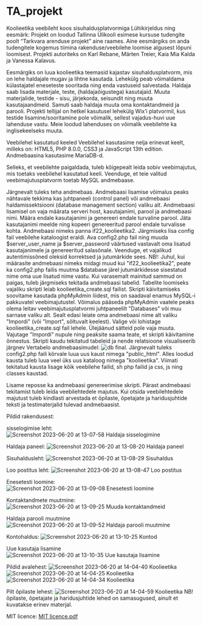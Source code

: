# TA_projekt
Koolieetika veebileht koos sisuhaldusplatvormiga
Lühikirjeldus ning eesmärk:
Projekt on loodud Tallinna Ülikooli esimese kursuse tudengite poolt “Tarkvara arenduse projekt” aine raames. Aine eesmärgiks on anda tudengitele kogemus tiimina rakenduse/veebilehe loomise algusest lõpuni loomisest. Projekti autoriteks on Karl Rebane, Märten Treier, Kaia Mia Kalda ja Vanessa Kalavus.

Eesmärgiks on luua koolieetika teemasid kajastav sisuhaldusplatvorm, mis on lehe haldajale mugav ja lihtne kasutada. Lehekülg peab võimaldama külastajatel eneseteste sooritada ning enda vastuseid salvestada. Haldaja saab lisada materjale, teste, (haldajaõigustega) kasutajaid. Muuta materjalide, testide - sisu, järjekorda, seisundit ning muuta kasutajaandmeid. Samuti saab haldaja muuta oma kontaktandmeid ja parooli. Projekti tellijal on hetkel kasutusel lehekülg Wix’i platvormil, kus testide lisamine/sooritamine pole võimalik, sellest vajadus-huvi uue lahenduse vastu. Meie loodud lahenduses on võimalik veebilehte ka inglisekeelseks muuta.

Veebilehel kasutatud keeled
Veebilehel kasutasime nelja erinevat keelt, milleks on: HTML5, PHP 8.0.0, CSS3 ja JavaScript 13th edition. Andmebaasina kasutasime MariaDB-d.

Selleks, et veebilehte paigaldada, tuleb kõigepealt leida sobiv veebimajutus, mis toetaks veebilehel kasutatud keeli. Veenduge, et teie valitud veebimajutusplatvorm toetab MySQL andmebaase.

Järgnevalt tuleks teha andmebaas. Andmebaasi lisamise võimalus peaks nähtavale tekkima kas juhtpaneeli (control panel) või andmebaasi haldamissektsiooni (database management section) valiku alt. 
Andmebaasi lisamisel on vaja määrata serveri host, kasutajanimi, parool ja andmebaasi nimi. Määra endale kasutajanimi ja genereeri endale turvaline parool. Jäta kasutajanimi meelde ning kopeeri genereeritud parool endale turvalisse kohta. Andmebaasi nimeks panna if22_koolieetika2.
Järgmiseks lisa config fail veebilehe kataloogist eraldi. Ava config2.php fail ning muuda $server_user_name ja $server_password väärtused vastavalt oma lisatud kasutajanimele ja genereeritud salasõnale. Veenduge, et vajalikud autentimissõned oleksid korrektsed ja jutumärkide sees.
NB!: Juhul, kui määrasite andmebaasi nimeks midagi muud kui "if22_koolieetika2", peate ka config2.php failis muutma $database järel jutumärkidesse sisestatud nime oma uue lisatud nime vastu.
Kui varasemalt mainitud sammud on paigas, tuleb järgmiseks tekitada andmebaasi tabelid. Tabelite loomiseks vajaliku skripti leiab koolieetika_create.sql failist. Skripti käivitamiseks soovitame kasutada phpMyAdmin liidest, mis on saadaval enamus MySQL-i pakkuvatel veebimajutustel. Võimalus pääseda phpMyAdmin vaatele peaks olema leitav veebimajutusplatvormi juhtpaneelilt "Databases" või muu sarnase valiku alt. Sealt edasi leiate oma andmebaasi nime alt valiku "Impordi" (või "Import", sõltuvalt keelest). Valige või lohistage koolieetika_create.sql fail lehele. Ülejäänud sätteid pole vaja muuta. Vajutage "Impordi" nupule ning peaksite saama teate, et skripti käivitamine õnnestus.
Skripti kaudu tekitatud tabeleid ja nende relatsioone visualiseerib järgnev Vertabelo andmebaasimudel: ![db final](https://github.com/vanessakalavus/TA_projekt/assets/115349223/0e253d46-0d68-45b5-b5a1-ea9e3a563cdb).
Järgnevalt tuleks config2.php faili kõrvale luua uus kaust nimega "public_html". Alles loodud kausta tuleb luua veel üks uus kataloog nimega "koolieetika". Viimati tekitatud kausta lisage kõik veebilehe failid, sh php failid ja css, js ning classes kaustad.

Lisame reposse ka andmebaasi genereerimise skripti.
Pärast andmebaasi tekitamist tuleb leida veebilehtedele majutus. Kui otsida veebilehtedele majutust tuleb kindlasti arvestada et õpilaste, õpetajate ja haridusjuhtide teksti ja testimaterjalid tulevad andmebaasist.

Pildid rakendusest: 

sisselogimise leht: 
![Screenshot 2023-06-20 at 13-07-58 Haldaja sisselogimine](https://github.com/vanessakalavus/TA_projekt/assets/115349223/6691f5d6-2150-4c03-8270-f60989c2455b)

Haldaja paneel:
![Screenshot 2023-06-20 at 13-08-20 Haldaja paneel](https://github.com/vanessakalavus/TA_projekt/assets/115349223/42ce817a-de25-4875-9a96-ac599fd4e571)

Sisuhaldusleht:
![Screenshot 2023-06-20 at 13-08-29 Sisuhaldus](https://github.com/vanessakalavus/TA_projekt/assets/115349223/5dba6cae-2cd7-4b86-9ccc-0db6019f8e6f)

Loo postitus leht:
![Screenshot 2023-06-20 at 13-08-47 Loo postitus](https://github.com/vanessakalavus/TA_projekt/assets/115349223/ee90d497-66e0-40d6-b8f4-75086a6a6541)

Enesetesti loomine:
![Screenshot 2023-06-20 at 13-09-08 Enesetesti loomine](https://github.com/vanessakalavus/TA_projekt/assets/115349223/856f01c7-7938-4604-908c-44a635ac84d6)

Kontaktandmete muutmine:
![Screenshot 2023-06-20 at 13-09-25 Muuda kontaktandmeid](https://github.com/vanessakalavus/TA_projekt/assets/115349223/4ee3b79e-7bb7-4f46-a6eb-db010783ee6a)

Haldaja parooli muutmine
![Screenshot 2023-06-20 at 13-09-52 Haldaja parooli muutmine](https://github.com/vanessakalavus/TA_projekt/assets/115349223/655a4b26-7212-4079-9cae-7294aa110a56)

Kontohaldus:
![Screenshot 2023-06-20 at 13-10-25 Kontod](https://github.com/vanessakalavus/TA_projekt/assets/115349223/a2553ead-bea9-46bd-8ed5-54541eaf428f)

Uue kasutaja lisamine
![Screenshot 2023-06-20 at 13-10-35 Uue kasutaja lisamine](https://github.com/vanessakalavus/TA_projekt/assets/115349223/f23b47db-1514-46af-a389-1a3c6a3acebc)

Pildid avalehest:
![Screenshot 2023-06-20 at 14-04-40 Koolieetika](https://github.com/vanessakalavus/TA_projekt/assets/115349223/af5e4758-cec9-46d3-8102-91ceb5c3e9d2)
![Screenshot 2023-06-20 at 14-04-25 Koolieetika](https://github.com/vanessakalavus/TA_projekt/assets/115349223/8a548958-b901-49a4-ab24-012defbd7acc)
![Screenshot 2023-06-20 at 14-04-34 Koolieetika](https://github.com/vanessakalavus/TA_projekt/assets/115349223/e12db8bd-c400-467b-915d-f76a8fce878c)

Pilt õpilaste lehest: 
![Screenshot 2023-06-20 at 14-04-59 Koolieetika](https://github.com/vanessakalavus/TA_projekt/assets/115349223/8a819f32-ce56-460a-8894-c817a064f9f0)
NB! õpilaste, õpetajate ja haridusjuhtide lehed on samasugused, ainult et kuvatakse erinev materjal. 

MIT licence:
[MIT licence.pdf](https://github.com/vanessakalavus/TA_projekt/files/11798993/MIT.licence.pdf)


